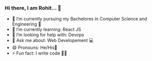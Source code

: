<!-- 
- 👯 I’m looking to collaborate on ... 
- 📫 How to reach me: Twitter:
-->
### Hi there, I am Rohit... 👋


- 🔭 I’m currently pursuing my Bachelores in Computer Science and Engineering 🏦
- 🌱 I’m currently learning: React JS
- 🤔 I’m looking for help with: Devops
- 💬 Ask me about: Web Developement 💻
- 😄 Pronouns: He/His🧑
- ⚡ Fun fact: I write code 🧑‍💻


